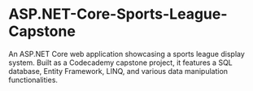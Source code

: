 # ASP.NET-Core-Sports-League-Capstone
An ASP.NET Core web application showcasing a sports league display system. Built as a Codecademy capstone project, it features a SQL database, Entity Framework, LINQ, and various data manipulation functionalities.
